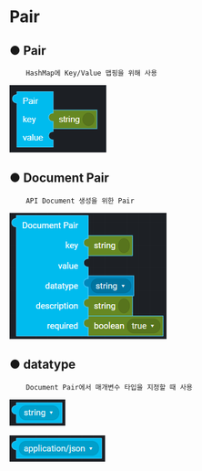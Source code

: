 # Pair

## ● Pair

        HashMap에 Key/Value 맵핑을 위해 사용

![](../../.gitbook/assets/image%20%287%29.png)

## ● Document Pair

        API Document 생성을 위한 Pair

![](../../.gitbook/assets/image%20%28184%29.png)

## ● datatype

        Document Pair에서 매개변수 타입을 지정할 때 사용

![type : string, integer, double, boolean, object, array](../../.gitbook/assets/image%20%28159%29.png)

![type : application/json, application/xml, application/x-www-form-urlencoded, text/plain](../../.gitbook/assets/image%20%28124%29.png)



